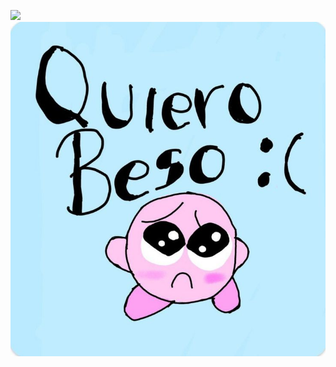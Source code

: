 ![](https://github.com/paurq/arturito/blob/main/¿Quieres%20saber%20cuál%20es%20el%20nombre%20del%amor%20de%20tu%20vida_.jpeg)
![](https://github.com/paurq/arturito/blob/main/me%20gus.jpeg)
